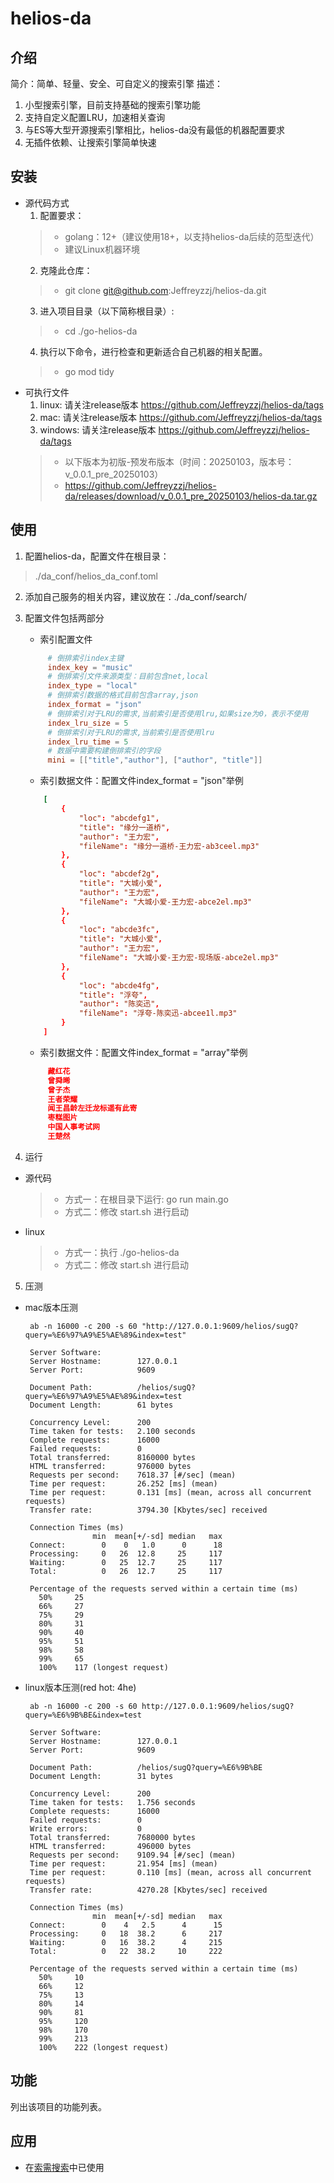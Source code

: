 # helios-da

## 介绍
简介：简单、轻量、安全、可自定义的搜索引擎
描述：
1. 小型搜索引擎，目前支持基础的搜索引擎功能
2. 支持自定义配置LRU，加速相关查询
3. 与ES等大型开源搜索引擎相比，helios-da没有最低的机器配置要求
4. 无插件依赖、让搜索引擎简单快速

## 安装
+ 源代码方式
   1. 配置要求：
    > + golang：12+（建议使用18+，以支持helios-da后续的范型迭代）
    > + 建议Linux机器环境
   2. 克隆此仓库：
    > + git clone git@github.com:Jeffreyzzj/helios-da.git
   3. 进入项目目录（以下简称根目录）: 
    > + cd ./go-helios-da
   4. 执行以下命令，进行检查和更新适合自己机器的相关配置。
    > + go mod tidy
+ 可执行文件
   1. linux: 请关注release版本 https://github.com/Jeffreyzzj/helios-da/tags
   2. mac: 请关注release版本 https://github.com/Jeffreyzzj/helios-da/tags
   3. windows: 请关注release版本 https://github.com/Jeffreyzzj/helios-da/tags
   > + 以下版本为初版-预发布版本（时间：20250103，版本号：v_0.0.1_pre_20250103）
   > + https://github.com/Jeffreyzzj/helios-da/releases/download/v_0.0.1_pre_20250103/helios-da.tar.gz

## 使用
1. 配置helios-da，配置文件在根目录：
  > ./da_conf/helios_da_conf.toml
2. 添加自己服务的相关内容，建议放在：./da_conf/search/
3. 配置文件包括两部分
   + 索引配置文件 
   ```toml
        # 倒排索引index主键
        index_key = "music"
        # 倒排索引文件来源类型：目前包含net,local
        index_type = "local"
        # 倒排索引数据的格式目前包含array,json
        index_format = "json"
        # 倒排索引对于LRU的需求,当前索引是否使用lru,如果size为0，表示不使用
        index_lru_size = 5
        # 倒排索引对于LRU的需求,当前索引是否使用lru
        index_lru_time = 5
        # 数据中需要构建倒排索引的字段
        mini = [["title","author"], ["author", "title"]]
   ```
   + 索引数据文件：配置文件index_format = "json"举例
    ```toml
        [
            {
                "loc": "abcdefg1",
                "title": "缘分一道桥",
                "author": "王力宏",
                "fileName": "缘分一道桥-王力宏-ab3ceel.mp3"
            },
            {
                "loc": "abcdef2g",
                "title": "大城小爱",
                "author": "王力宏",
                "fileName": "大城小爱-王力宏-abce2el.mp3"
            },
            {
                "loc": "abcde3fc",
                "title": "大城小爱",
                "author": "王力宏",
                "fileName": "大城小爱-王力宏-现场版-abce2el.mp3"
            },
            {
                "loc": "abcde4fg",
                "title": "浮夸",
                "author": "陈奕迅",
                "fileName": "浮夸-陈奕迅-abcee1l.mp3"
            }
        ]
   ```
   + 索引数据文件：配置文件index_format = "array"举例
   ```toml
        藏红花
        曾舜晞
        曾子杰
        王者荣耀
        闻王昌龄左迁龙标遥有此寄
        枣糕图片
        中国人事考试网
        王楚然
   ```
   
4. 运行
+ 源代码
  > - 方式一：在根目录下运行: go run main.go
  > - 方式二：修改 start.sh 进行启动

+ linux
  > - 方式一：执行 ./go-helios-da
  > - 方式二：修改 start.sh 进行启动

5. 压测
+ mac版本压测 
   ```
    ab -n 16000 -c 200 -s 60 "http://127.0.0.1:9609/helios/sugQ?query=%E6%97%A9%E5%AE%89&index=test"

    Server Software:
    Server Hostname:        127.0.0.1
    Server Port:            9609

    Document Path:          /helios/sugQ?query=%E6%97%A9%E5%AE%89&index=test
    Document Length:        61 bytes

    Concurrency Level:      200
    Time taken for tests:   2.100 seconds
    Complete requests:      16000
    Failed requests:        0
    Total transferred:      8160000 bytes
    HTML transferred:       976000 bytes
    Requests per second:    7618.37 [#/sec] (mean)
    Time per request:       26.252 [ms] (mean)
    Time per request:       0.131 [ms] (mean, across all concurrent requests)
    Transfer rate:          3794.30 [Kbytes/sec] received

    Connection Times (ms)
                  min  mean[+/-sd] median   max
    Connect:        0    0   1.0      0      18
    Processing:     0   26  12.8     25     117
    Waiting:        0   25  12.7     25     117
    Total:          0   26  12.7     25     117

    Percentage of the requests served within a certain time (ms)
      50%     25
      66%     27
      75%     29
      80%     31
      90%     40
      95%     51
      98%     58
      99%     65
      100%    117 (longest request)
   ```
+ linux版本压测(red hot: 4he)
   ```
    ab -n 16000 -c 200 -s 60 http://127.0.0.1:9609/helios/sugQ?query=%E6%9B%BE&index=test

    Server Software:        
    Server Hostname:        127.0.0.1
    Server Port:            9609

    Document Path:          /helios/sugQ?query=%E6%9B%BE
    Document Length:        31 bytes

    Concurrency Level:      200
    Time taken for tests:   1.756 seconds
    Complete requests:      16000
    Failed requests:        0
    Write errors:           0
    Total transferred:      7680000 bytes
    HTML transferred:       496000 bytes
    Requests per second:    9109.94 [#/sec] (mean)
    Time per request:       21.954 [ms] (mean)
    Time per request:       0.110 [ms] (mean, across all concurrent requests)
    Transfer rate:          4270.28 [Kbytes/sec] received

    Connection Times (ms)
                  min  mean[+/-sd] median   max
    Connect:        0    4   2.5      4      15
    Processing:     0   18  38.2      6     217
    Waiting:        0   16  38.2      4     215
    Total:          0   22  38.2     10     222

    Percentage of the requests served within a certain time (ms)
      50%     10
      66%     12
      75%     13
      80%     14
      90%     81
      95%     120
      98%     170
      99%     213
      100%    222 (longest request)
   ```


## 功能

列出该项目的功能列表。

## 应用
+ 在[索需搜索<suoxu>](http://suoxu.top)中已使用
